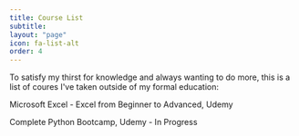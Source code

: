 ```yaml
---
title: Course List
subtitle: 
layout: "page"
icon: fa-list-alt
order: 4
---
```


To satisfy my thirst for knowledge and always wanting to do more, this is a list of coures I've taken outside of my formal education:

Microsoft Excel - Excel from Beginner to Advanced, Udemy

Complete Python Bootcamp, Udemy - In Progress
